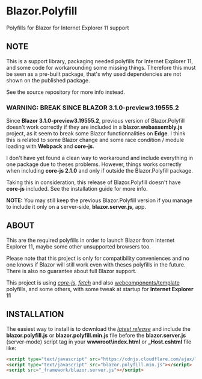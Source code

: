 # Blazor.Polyfill
Polyfills for Blazor for Internet Explorer 11 support

## NOTE

This is a support library, packaging needed polyfills for Internet Explorer 11, and some code for workarounding some missing things. Therefore this must be seen as a pre-built package, that's why used dependencies are not shown on the published package.

See the source repository for more info instead.

### WARNING: BREAK SINCE BLAZOR 3.1.0-preview3.19555.2

Since **Blazor 3.1.0-preview3.19555.2**, previous version of Blazor.Polyfill doesn't work correctly if they are included in a **blazor.webassembly.js** project, as it seem to break some Blazor functionnalities on **Edge**.
I think this is related to some Blazor change and some race condition / module loading with **Webpack** and **core-js**.

I don't have yet found a clean way to workaround and include everything in one package due to theses problems.
However, things works correctly when including **core-js 2.1.0** and only if outside the Blazor.Polyfill package.

Taking this in consideration, this release of Blazor.Polyfill doesn't have **core-js** included.
See the installation guide for more info.

**NOTE:** You may still keep the previous Blazor.Polyfill version if you manage to include it only on a server-side, **blazor.server.js**, app. 

## ABOUT

This are the required polyfills in order to launch Blazor from Internet Explorer 11, maybe some other unsupported browsers too.

Please note that this project is only for compatibility conveniences and no one knows if Blazor will still work even with theses polyfills in the future. There is also no guarantee about full Blazor support.

This project is using [*core-js*](https://github.com/zloirock/core-js), [*fetch*](https://github.com/github/fetch) and also [webcomponents/template](https://github.com/webcomponents/template) polyfills, and some others, with some tweak at startup for **Internet Explorer 11**

## INSTALLATION

The easiest way to install is to download the [*latest release*](https://github.com/Daddoon/Blazor.Polyfill/releases) and include the **blazor.polyfill.js** or **blazor.polyfill.min.js** file before the **blazor.server.js** (server-mode) script tag in your **wwwroot\index.html** or **_Host.cshtml** file like:

```html
<script type="text/javascript" src="https://cdnjs.cloudflare.com/ajax/libs/core-js/2.1.0/core.min.js"></script>
<script type="text/javascript" src="blazor.polyfill.min.js"></script>
<script src="_framework/blazor.server.js"></script>
```
